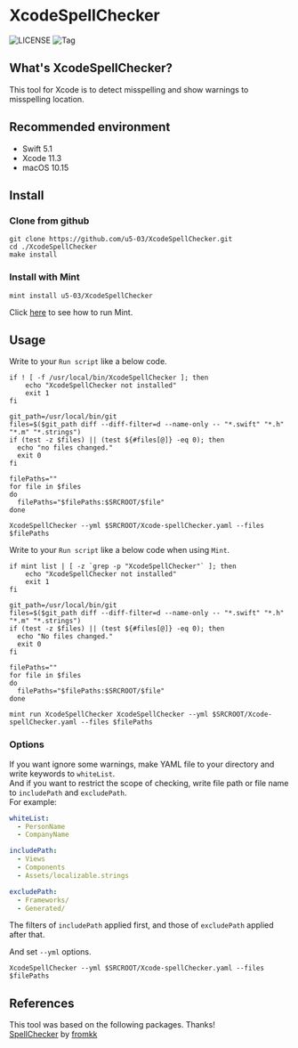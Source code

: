 #  XcodeSpellChecker

![LICENSE](https://img.shields.io/github/license/u5-03/XcodeSpellChecker)
![Tag](https://img.shields.io/github/v/tag/u5-03/XcodeSpellChecker)

## What's XcodeSpellChecker?
This tool for Xcode is to detect misspelling and show warnings to misspelling location.  

## Recommended environment

- Swift 5.1
- Xcode 11.3
- macOS 10.15

## Install
### Clone from github
```shellscript
git clone https://github.com/u5-03/XcodeSpellChecker.git
cd ./XcodeSpellChecker
make install
```
### Install with Mint
```shellscript：Mintfile
mint install u5-03/XcodeSpellChecker
```
Click [here](https://github.com/yonaskolb/Mint) to see how to run Mint.

## Usage

Write to your `Run script` like a below code. 

```shellscript
if ! [ -f /usr/local/bin/XcodeSpellChecker ]; then
    echo "XcodeSpellChecker not installed"
    exit 1
fi

git_path=/usr/local/bin/git
files=$($git_path diff --diff-filter=d --name-only -- "*.swift" "*.h" "*.m" "*.strings")
if (test -z $files) || (test ${#files[@]} -eq 0); then
  echo "no files changed."
  exit 0
fi

filePaths=""
for file in $files
do
  filePaths="$filePaths:$SRCROOT/$file"
done

XcodeSpellChecker --yml $SRCROOT/Xcode-spellChecker.yaml --files $filePaths

```

Write to your `Run script` like a below code when using `Mint`. 

```shellscript
if mint list | [ -z `grep -p "XcodeSpellChecker"` ]; then
    echo "XcodeSpellChecker not installed"
    exit 1
fi

git_path=/usr/local/bin/git
files=$($git_path diff --diff-filter=d --name-only -- "*.swift" "*.h" "*.m" "*.strings")
if (test -z $files) || (test ${#files[@]} -eq 0); then
  echo "No files changed."
  exit 0
fi

filePaths=""
for file in $files
do
  filePaths="$filePaths:$SRCROOT/$file"
done

mint run XcodeSpellChecker XcodeSpellChecker --yml $SRCROOT/Xcode-spellChecker.yaml --files $filePaths

```

### Options

If you want ignore some warnings, make YAML file to your directory and write keywords to `whiteList`.  
And if you want to restrict the scope of checking, write file path or file name to `includePath` and `excludePath`.  
For example:

```yaml
whiteList:
  - PersonName
  - CompanyName

includePath:
  - Views
  - Components
  - Assets/localizable.strings

excludePath:
  - Frameworks/
  - Generated/
```
The filters of `includePath` applied first, and those of `excludePath` applied after that.

And set `--yml` options.

```shellscript
XcodeSpellChecker --yml $SRCROOT/Xcode-spellChecker.yaml --files $filePaths
```

## References
This tool was based on the following packages. Thanks!  
[SpellChecker](https://github.com/fromkk/SpellChecker)   by  [fromkk](https://github.com/fromkk)
